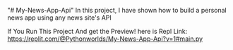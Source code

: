 "# My-News-App-Api" 
In this project, 
I have shown how to build a personal news app using any news site's API

If You Run This Project And get the Preview! here is Repl Link: https://replit.com/@Pythonworlds/My-News-App-Api?v=1#main.py
